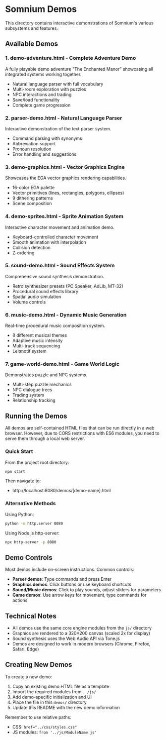 # Somnium Demos

This directory contains interactive demonstrations of Somnium's various subsystems and features.

## Available Demos

### 1. **demo-adventure.html** - Complete Adventure Demo

A fully playable demo adventure "The Enchanted Manor" showcasing all integrated systems working together.

- Natural language parser with full vocabulary
- Multi-room exploration with puzzles
- NPC interactions and trading
- Save/load functionality
- Complete game progression

### 2. **parser-demo.html** - Natural Language Parser

Interactive demonstration of the text parser system.

- Command parsing with synonyms
- Abbreviation support
- Pronoun resolution
- Error handling and suggestions

### 3. **demo-graphics.html** - Vector Graphics Engine

Showcases the EGA vector graphics rendering capabilities.

- 16-color EGA palette
- Vector primitives (lines, rectangles, polygons, ellipses)
- 9 dithering patterns
- Scene composition

### 4. **demo-sprites.html** - Sprite Animation System

Interactive character movement and animation demo.

- Keyboard-controlled character movement
- Smooth animation with interpolation
- Collision detection
- Z-ordering

### 5. **sound-demo.html** - Sound Effects System

Comprehensive sound synthesis demonstration.

- Retro synthesizer presets (PC Speaker, AdLib, MT-32)
- Procedural sound effects library
- Spatial audio simulation
- Volume controls

### 6. **music-demo.html** - Dynamic Music Generation

Real-time procedural music composition system.

- 8 different musical themes
- Adaptive music intensity
- Multi-track sequencing
- Leitmotif system

### 7. **game-world-demo.html** - Game World Logic

Demonstrates puzzle and NPC systems.

- Multi-step puzzle mechanics
- NPC dialogue trees
- Trading system
- Relationship tracking

## Running the Demos

All demos are self-contained HTML files that can be run directly in a web browser. However, due to CORS restrictions with ES6 modules, you need to serve them through a local web server.

### Quick Start

From the project root directory:

```bash
npm start
```

Then navigate to:

- http://localhost:8080/demos/[demo-name].html

### Alternative Methods

Using Python:

```bash
python -m http.server 8080
```

Using Node.js http-server:

```bash
npx http-server -p 8080
```

## Demo Controls

Most demos include on-screen instructions. Common controls:

- **Parser demos**: Type commands and press Enter
- **Graphics demos**: Click buttons or use keyboard shortcuts
- **Sound/Music demos**: Click to play sounds, adjust sliders for parameters
- **Game demos**: Use arrow keys for movement, type commands for actions

## Technical Notes

- All demos use the same core engine modules from the `js/` directory
- Graphics are rendered to a 320×200 canvas (scaled 2x for display)
- Sound synthesis uses the Web Audio API via Tone.js
- Demos are designed to work in modern browsers (Chrome, Firefox, Safari, Edge)

## Creating New Demos

To create a new demo:

1. Copy an existing demo HTML file as a template
2. Import the required modules from `../js/`
3. Add demo-specific initialization and UI
4. Place the file in this `demos/` directory
5. Update this README with the new demo information

Remember to use relative paths:

- CSS: `href="../css/styles.css"`
- JS modules: `from '../js/ModuleName.js'`
